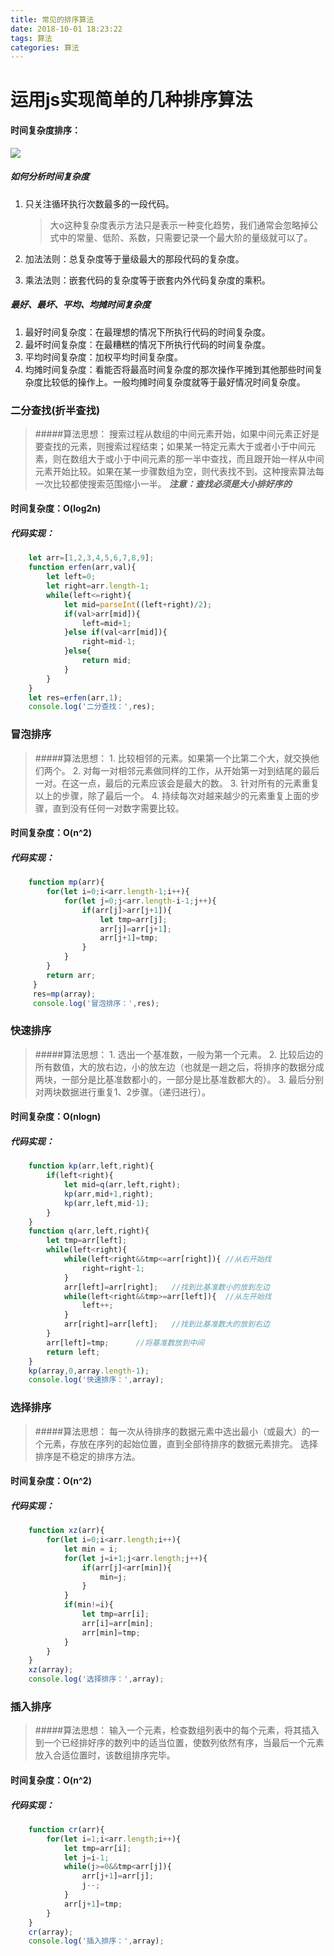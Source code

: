 ```yaml
---
title: 常见的排序算法
date: 2018-10-01 18:23:22
tags: 算法
categories: 算法
---
```

# 运用js实现简单的几种排序算法

#### 时间复杂度排序：
![](http://bmob-cdn-8350.b0.upaiyun.com/2018/10/01/9a8c68df405b4ae980c7a100d9395d26.png)
##### 如何分析时间复杂度

1. 只关注循环执行次数最多的一段代码。

   > 大o这种复杂度表示方法只是表示一种变化趋势，我们通常会忽略掉公式中的常量、低阶、系数，只需要记录一个最大阶的量级就可以了。

2. 加法法则：总复杂度等于量级最大的那段代码的复杂度。

3. 乘法法则：嵌套代码的复杂度等于嵌套内外代码复杂度的乘积。

##### 最好、最坏、平均、均摊时间复杂度

1. 最好时间复杂度：在最理想的情况下所执行代码的时间复杂度。
2. 最坏时间复杂度：在最糟糕的情况下所执行代码的时间复杂度。
3. 平均时间复杂度：加权平均时间复杂度。
4. 均摊时间复杂度：看能否将最高时间复杂度的那次操作平摊到其他那些时间复杂度比较低的操作上。一般均摊时间复杂度就等于最好情况时间复杂度。

### 二分查找(折半查找)

> #####算法思想：
	搜索过程从数组的中间元素开始，如果中间元素正好是要查找的元素，则搜索过程结束；如果某一特定元素大于或者小于中间元素，则在数组大于或小于中间元素的那一半中查找，而且跟开始一样从中间元素开始比较。如果在某一步骤数组为空，则代表找不到。这种搜索算法每一次比较都使搜索范围缩小一半。
***注意：查找必须是大小排好序的***
#### 时间复杂度：O(log2n)
##### 代码实现：
```javascript
	let arr=[1,2,3,4,5,6,7,8,9];
	function erfen(arr,val){
	 	let left=0;
	 	let right=arr.length-1;
	 	while(left<=right){
	 		let mid=parseInt((left+right)/2);
	 		if(val>arr[mid]){
	 			left=mid+1;
	 		}else if(val<arr[mid]){
	 			right=mid-1;
	 		}else{
	 			return mid;
	 		}
	 	}
	}
	let res=erfen(arr,1);
	console.log('二分查找：',res);
```
### 冒泡排序

> #####算法思想：
	1. 比较相邻的元素。如果第一个比第二个大，就交换他们两个。
	2. 对每一对相邻元素做同样的工作，从开始第一对到结尾的最后一对。在这一点，最后的元素应该会是最大的数。
	3. 针对所有的元素重复以上的步骤，除了最后一个。
	4. 持续每次对越来越少的元素重复上面的步骤，直到没有任何一对数字需要比较。 
#### 时间复杂度：O(n^2)
##### 代码实现：
```javascript
	function mp(arr){
	 	for(let i=0;i<arr.length-1;i++){
	 		for(let j=0;j<arr.length-i-1;j++){
	 			if(arr[j]>arr[j+1]){
	 				let tmp=arr[j];
	 				arr[j]=arr[j+1];
	 				arr[j+1]=tmp;
	 			}
	 		}
	 	}
	 	return arr;
	 }
	 res=mp(array);
	 console.log('冒泡排序：',res);
```
### 快速排序

> #####算法思想：
	1. 选出一个基准数，一般为第一个元素。
	2. 比较后边的所有数值，大的放右边，小的放左边（也就是一趟之后，将排序的数据分成两块，一部分是比基准数都小的，一部分是比基准数都大的）。
	3. 最后分别对两块数据进行重复1、2步骤。（递归进行）。
#### 时间复杂度：O(nlogn) 
##### 代码实现：
```javascript
	function kp(arr,left,right){
		if(left<right){
			let mid=q(arr,left,right);
			kp(arr,mid+1,right);
			kp(arr,left,mid-1);
		}
	}
	function q(arr,left,right){
		let tmp=arr[left];
		while(left<right){
			while(left<right&&tmp<=arr[right]){	//从右开始找
				right=right-1;
			}
			arr[left]=arr[right];	//找到比基准数小的放到左边
			while(left<right&&tmp>=arr[left]){	//从左开始找
				left++;
			}
			arr[right]=arr[left];	//找到比基准数大的放到右边
		}
		arr[left]=tmp;		//将基准数放到中间
		return left;
	}
	kp(array,0,array.length-1);
	console.log('快速排序：',array);
```

### 选择排序

> #####算法思想：
	每一次从待排序的数据元素中选出最小（或最大）的一个元素，存放在序列的起始位置，直到全部待排序的数据元素排完。 选择排序是不稳定的排序方法。
#### 时间复杂度：O(n^2) 
##### 代码实现：
```javascript
	function xz(arr){
		for(let i=0;i<arr.length;i++){
			let min = i;
			for(let j=i+1;j<arr.length;j++){
				if(arr[j]<arr[min]){
					min=j;
				}
			}
			if(min!=i){
				let tmp=arr[i];
				arr[i]=arr[min];
				arr[min]=tmp;
			}
		}
	}
	xz(array);
	console.log('选择排序：',array);
```

### 插入排序

> #####算法思想：
	输入一个元素，检查数组列表中的每个元素，将其插入到一个已经排好序的数列中的适当位置，使数列依然有序，当最后一个元素放入合适位置时，该数组排序完毕。
#### 时间复杂度：O(n^2) 
##### 代码实现：
```javascript
	function cr(arr){
		for(let i=1;i<arr.length;i++){
			let tmp=arr[i];
			let j=i-1;
			while(j>=0&&tmp<arr[j]){
				arr[j+1]=arr[j];
				j--;
			}
			arr[j+1]=tmp;
		}
	}
	cr(array);
	console.log('插入排序：',array);
```

